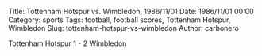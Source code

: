 Title: Tottenham Hotspur vs. Wimbledon, 1986/11/01
Date: 1986/11/01 00:00
Category: sports
Tags: football, football scores, Tottenham Hotspur, Wimbledon
Slug: tottenham-hotspur-vs-wimbledon
Author: carbonero


Tottenham Hotspur 1 - 2 Wimbledon
